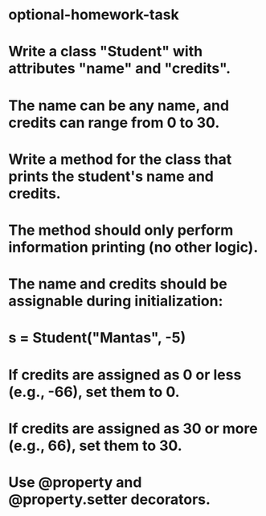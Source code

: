 # optional-homework-task

# Write a class "Student" with attributes "name" and "credits".
# The name can be any name, and credits can range from 0 to 30.
# Write a method for the class that prints the student's name and credits.
# The method should only perform information printing (no other logic).

# The name and credits should be assignable during initialization:

# s = Student("Mantas", -5)

# If credits are assigned as 0 or less (e.g., -66), set them to 0.

# If credits are assigned as 30 or more (e.g., 66), set them to 30.

# Use @property and @property.setter decorators.

